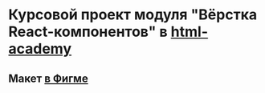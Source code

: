 # Курсовой проект модуля "Вёрстка React-компонентов" в [html-academy](https://htmlacademy.ru/)

## Макет [в Фигме](https://www.figma.com/file/CXOyZGW7suelJAT8uO0Lxg/%F0%9F%A7%91_%F0%9F%8C%BE%D0%A4%D0%B5%D1%80%D0%BC%D0%B5%D1%80%D1%81%D0%BA%D0%B8%D0%B9-%D0%BC%D0%B0%D0%B3%D0%B0%D0%B7%D0%B8%D0%BD?node-id=0%3A1&t=nrHkzIyfxLc1qAwo-0)